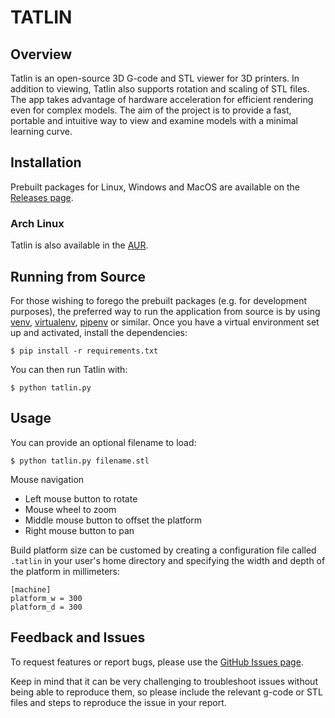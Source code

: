 # TATLIN

Overview
--------

Tatlin is an open-source 3D G-code and STL viewer for 3D printers. In addition
to viewing, Tatlin also supports rotation and scaling of STL files. The app
takes advantage of hardware acceleration for efficient rendering even for
complex models. The aim of the project is to provide a fast, portable and
intuitive way to view and examine models with a minimal learning curve.

Installation
------------

Prebuilt packages for Linux, Windows and MacOS are available on the [Releases
page](https://github.com/dkobozev/tatlin/releases).

### Arch Linux

Tatlin is also available in the [AUR](https://aur.archlinux.org/packages/tatlin/).

Running from Source
-------------------

For those wishing to forego the prebuilt packages (e.g. for development
purposes), the preferred way to run the application from source is by using
[venv](https://docs.python.org/3/library/venv.html),
[virtualenv](https://virtualenv.pypa.io/en/latest/),
[pipenv](https://pipenv.readthedocs.io/en/latest/) or similar. Once you have a
virtual environment set up and activated, install the dependencies:

    $ pip install -r requirements.txt

You can then run Tatlin with:

    $ python tatlin.py

Usage
-----

You can provide an optional filename to load:

    $ python tatlin.py filename.stl

Mouse navigation

- Left mouse button to rotate
- Mouse wheel to zoom
- Middle mouse button to offset the platform
- Right mouse button to pan

Build platform size can be customed by creating a configuration file called
`.tatlin` in your user's home directory and specifying the width and depth of
the platform in millimeters:

    [machine]
    platform_w = 300
    platform_d = 300

Feedback and Issues
-------------------

To request features or report bugs, please use the
[GitHub Issues page](https://github.com/dkobozev/tatlin/issues).

Keep in mind that it can be very challenging to troubleshoot issues without
being able to reproduce them, so please include the relevant g-code or STL files
and steps to reproduce the issue in your report.
